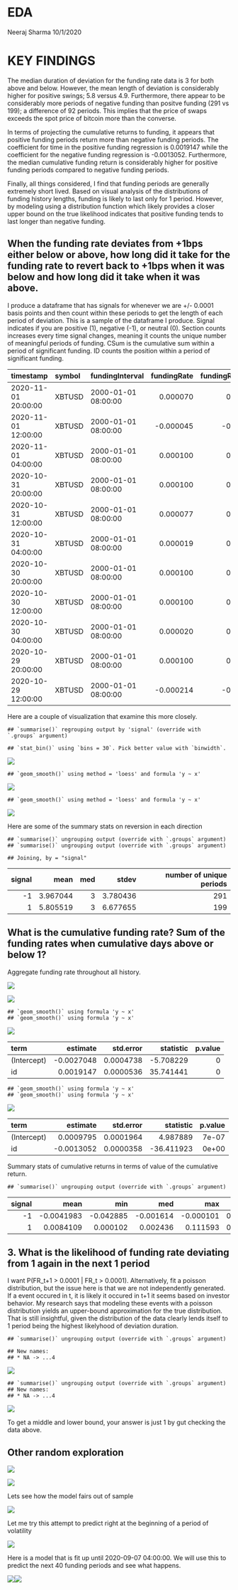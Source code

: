 EDA
================
Neeraj Sharma
10/1/2020

# KEY FINDINGS

The median duration of deviation for the funding rate data is 3 for both
above and below. However, the mean length of deviation is considerably
higher for positive swings; 5.8 versus 4.9. Furthermore, there appear to
be considerably more periods of negative funding than positve funding
(291 vs 199); a difference of 92 periods. This implies that the price of
swaps exceeds the spot price of bitcoin more than the converse.

In terms of projecting the cumulative returns to funding, it appears
that positive funding periods return more than negative funding periods.
The coefficient for time in the positive funding regression is 0.0019147
while the coefficient for the negative funding regression is -0.0013052.
Furthermore, the median cumulative funding return is considerably higher
for positive funding periods compared to negative funding periods.

Finally, all things considered, I find that funding periods are
generally extremely short lived. Based on visual analysis of the
distributions of funding history lengths, funding is likely to last only
for 1 period. However, by modeling using a distribution function which
likely provides a closer upper bound on the true likelihood indicates
that positive funding tends to last longer than negative
funding.

## When the funding rate deviates from +1bps either below or above, how long did it take for the funding rate to revert back to +1bps when it was below and how long did it take when it was above.

I produce a dataframe that has signals for whenever we are +/- 0.0001
basis points and then count within these periods to get the length of
each period of deviation. This is a sample of the dataframe I produce.
Signal indicates if you are positive (1), negative (-1), or neutral (0).
Section counts increases every time signal changes, meaning it counts
the unique number of meaningful periods of funding. CSum is the
cumulative sum within a period of significant funding. ID counts the
position within a period of significant
funding.

| timestamp           | symbol | fundingInterval     | fundingRate | fundingRateDaily | signal | section |       csum | id |
| :------------------ | :----- | :------------------ | ----------: | ---------------: | -----: | ------: | ---------: | -: |
| 2020-11-01 20:00:00 | XBTUSD | 2000-01-01 08:00:00 |    0.000070 |         0.000210 |      0 |     929 |   0.000000 | NA |
| 2020-11-01 12:00:00 | XBTUSD | 2000-01-01 08:00:00 |  \-0.000045 |       \-0.000135 |      0 |     929 |   0.000000 | NA |
| 2020-11-01 04:00:00 | XBTUSD | 2000-01-01 08:00:00 |    0.000100 |         0.000300 |      0 |     929 |   0.000000 | NA |
| 2020-10-31 20:00:00 | XBTUSD | 2000-01-01 08:00:00 |    0.000100 |         0.000300 |      0 |     929 |   0.000000 | NA |
| 2020-10-31 12:00:00 | XBTUSD | 2000-01-01 08:00:00 |    0.000077 |         0.000231 |      0 |     929 |   0.000000 | NA |
| 2020-10-31 04:00:00 | XBTUSD | 2000-01-01 08:00:00 |    0.000019 |         0.000057 |      0 |     929 |   0.000000 | NA |
| 2020-10-30 20:00:00 | XBTUSD | 2000-01-01 08:00:00 |    0.000100 |         0.000300 |      0 |     929 |   0.000000 | NA |
| 2020-10-30 12:00:00 | XBTUSD | 2000-01-01 08:00:00 |    0.000100 |         0.000300 |      0 |     929 |   0.000000 | NA |
| 2020-10-30 04:00:00 | XBTUSD | 2000-01-01 08:00:00 |    0.000020 |         0.000060 |      0 |     929 |   0.000000 | NA |
| 2020-10-29 20:00:00 | XBTUSD | 2000-01-01 08:00:00 |    0.000100 |         0.000300 |      0 |     929 |   0.000000 | NA |
| 2020-10-29 12:00:00 | XBTUSD | 2000-01-01 08:00:00 |  \-0.000214 |       \-0.000642 |    \-1 |     928 | \-0.000214 |  1 |

Here are a couple of visualization that examine this more
    closely.

    ## `summarise()` regrouping output by 'signal' (override with `.groups` argument)

    ## `stat_bin()` using `bins = 30`. Pick better value with `binwidth`.

![](EDA_files/figure-gfm/unnamed-chunk-2-1.png)<!-- -->

    ## `geom_smooth()` using method = 'loess' and formula 'y ~ x'

![](EDA_files/figure-gfm/unnamed-chunk-2-2.png)<!-- -->

    ## `geom_smooth()` using method = 'loess' and formula 'y ~ x'

![](EDA_files/figure-gfm/unnamed-chunk-2-3.png)<!-- -->

Here are some of the summary stats on reversion in each
    direction

    ## `summarise()` ungrouping output (override with `.groups` argument)
    ## `summarise()` ungrouping output (override with `.groups` argument)

    ## Joining, by = "signal"

| signal |     mean | med |    stdev | number of unique periods |
| -----: | -------: | --: | -------: | -----------------------: |
|    \-1 | 3.967044 |   3 | 3.780436 |                      291 |
|      1 | 5.805519 |   3 | 6.677655 |                      199 |

## What is the cumulative funding rate? Sum of the funding rates when cumulative days above or below 1?

Aggregate funding rate throughout all history.

![](EDA_files/figure-gfm/unnamed-chunk-4-1.png)<!-- -->

![](EDA_files/figure-gfm/unnamed-chunk-5-1.png)<!-- -->

    ## `geom_smooth()` using formula 'y ~ x'
    ## `geom_smooth()` using formula 'y ~ x'

![](EDA_files/figure-gfm/unnamed-chunk-6-1.png)<!-- -->

| term        |    estimate | std.error |  statistic | p.value |
| :---------- | ----------: | --------: | ---------: | ------: |
| (Intercept) | \-0.0027048 | 0.0004738 | \-5.708229 |       0 |
| id          |   0.0019147 | 0.0000536 |  35.741441 |       0 |

    ## `geom_smooth()` using formula 'y ~ x'
    ## `geom_smooth()` using formula 'y ~ x'

![](EDA_files/figure-gfm/unnamed-chunk-6-2.png)<!-- -->

| term        |    estimate | std.error |   statistic | p.value |
| :---------- | ----------: | --------: | ----------: | ------: |
| (Intercept) |   0.0009795 | 0.0001964 |    4.987889 |   7e-07 |
| id          | \-0.0013052 | 0.0000358 | \-36.411923 |   0e+00 |

Summary stats of cumulative returns in terms of value of the cumulative
return.

    ## `summarise()` ungrouping output (override with `.groups` argument)

| signal |        mean |        min |        med |        max |     stdev |
| -----: | ----------: | ---------: | ---------: | ---------: | --------: |
|    \-1 | \-0.0041983 | \-0.042885 | \-0.001614 | \-0.000101 | 0.0064916 |
|      1 |   0.0084109 |   0.000102 |   0.002436 |   0.111593 | 0.0161430 |

## 3\. What is the likelihood of funding rate deviating from 1 again in the next 1 period

I want P(FR\_t+1 \> 0.0001 | FR\_t \> 0.0001). Alternatively, fit a
poisson distribution, but the issue here is that we are not
independently generated. If a event occured in t, it is likely it
occured in t+1 it seems based on investor behavior. My research says
that modeling these events with a poisson distribution yields an
upper-bound approximation for the true distribution. That is still
insightful, given the distribution of the data clearly lends itself to 1
period being the highest likelyhood of deviation
    duration.

    ## `summarise()` ungrouping output (override with `.groups` argument)

    ## New names:
    ## * NA -> ...4

![](EDA_files/figure-gfm/unnamed-chunk-8-1.png)<!-- -->

    ## `summarise()` ungrouping output (override with `.groups` argument)
    ## New names:
    ## * NA -> ...4

![](EDA_files/figure-gfm/unnamed-chunk-8-2.png)<!-- -->

To get a middle and lower bound, your answer is just 1 by gut checking
the data above.

## Other random exploration

![](EDA_files/figure-gfm/unnamed-chunk-9-1.png)<!-- -->

![](EDA_files/figure-gfm/unnamed-chunk-10-1.png)<!-- -->

Lets see how the model fairs out of sample

![](EDA_files/figure-gfm/unnamed-chunk-11-1.png)<!-- -->

Let me try this attempt to predict right at the beginning of a period of
volatility

![](EDA_files/figure-gfm/unnamed-chunk-12-1.png)<!-- -->

Here is a model that is fit up until 2020-09-07 04:00:00. We will use
this to predict the next 40 funding periods and see what
happens.

![](EDA_files/figure-gfm/unnamed-chunk-13-1.png)<!-- -->![](EDA_files/figure-gfm/unnamed-chunk-13-2.png)<!-- -->
